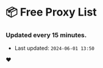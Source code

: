 # :package: Free Proxy List
### Updated every 15 minutes.

- Last updated: `2024-06-01 13:50`

:heart:
